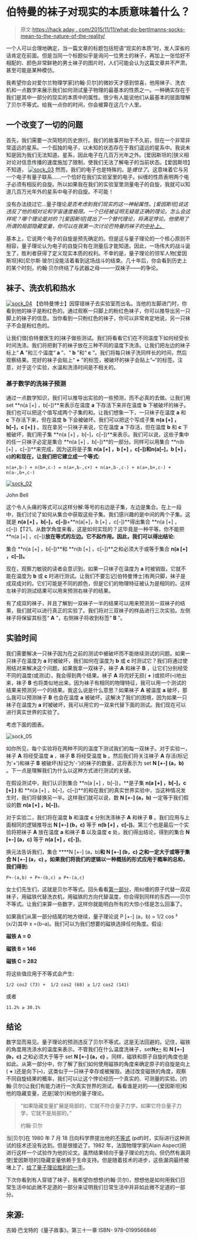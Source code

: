 # 伯特曼的袜子对现实的本质意味着什么？

> 原文:[https://hack aday . com/2015/11/11/what-do-bertlmanns-socks-mean-to-the-nature-of-the-reality/](https://hackaday.com/2015/11/11/what-do-bertlmanns-socks-mean-to-the-nature-of-reality/)

一个人可以合理地确定，当一篇文章的标题包括短语“现实的本质”时，发人深省的话肯定在前面。但是当同一个标题似乎是询问一位男士的袜子，再加上一张恰好不相配的、颜色非常鲜艳的男士袜子的图片时，人们可能会认为这篇文章并不严肃。甚至可能是某种模仿。

我希望你会对爱尔兰物理学家[约翰·贝尔]的微妙天才感到惊喜，他用袜子、洗衣机和一点数学来展示我们如何测试量子物理的最基本的性质之一。一种确实存在于我们是其中一部分的现实的本质中的属性。很少有人能说他们从最基本的层面理解了贝尔不等式。给我一点你的时间，你会被算在这几个人里。

## 一个改变了一切的问题

首先，我们需要一次简短的历史旅行。我们的故事开始于不久前，但在一个非常非常遥远的星系。一个孤独的电子，以未知的状态存在于我们遥远的星系中。我说未知是因为我们无法知道。星系，因此电子在几百万光年之外。[爱因斯坦的]狭义相对论对信息传播的速度施加了限制，使我们无法了解电子的当前状态。【爱因斯坦】不知道， [![sock_03](../Images/90be16942eefa97d8186ca4ae40e55a0.png)](https://www.youtube.com/watch?v=PWuCXcoXNts) 然而，我们的电子也是特殊的。是*缠住了*。这意味着它与另一个电子有量子联系……一个恰好在我们实验室里的电子。纠缠的性质表明两个电子必须有相反的自旋。所以如果我在我们的实验室里测量电子的自旋，我就可以知道几百万光年外的星系中电子的自旋。不可能！

没有办法绕过它…量子理论*是否考虑到我们现实的这一神秘属性。[爱因斯坦]说这违反了他的相对论和宇宙速度极限。一个已经被证明无疑是正确的理论。怎么会这样呢？哪个理论是对的？[爱因斯坦]提出了一个替代理论，将满足悖论。他使用了所谓的局部隐藏变量，你可以在我第一次讨论巴特曼的袜子的[中补上。](http://hackaday.com/2015/10/06/bertlmanns-socks-and-the-nature-of-reality/)*

基本上，它说两个电子的自旋是预先确定的。但是这与量子理论的一个核心原则不相容，量子理论认为电子的自旋只有在测量后才能知道。因此，一场伟大的战斗诞生了，胜利者获得了定义现实本质的权利。不幸的是，量子理论的领军人物[爱因斯坦]和[尼尔斯·玻尔]没能活着看到这场战斗的结束。几十年后，你会看到历史上的某个时刻，约翰·贝尔终结了与武器之母——一双袜子——的争论。

## 袜子、洗衣机和热水

[![sock_04](../Images/93ab72f30d03f144ebe52e737de8bca2.png)](http://fmoldove.blogspot.com/2015/06/the-socks-of-mr.html) 【伯特曼博士】因穿错袜子去实验室而出名。当他的左脚进门时，你看到他的袜子是粉红色的。通过观察一只脚上的粉红色袜子，你可以推导出另一只脚上的袜子的信息。当你看到一只粉红色的袜子，你可以非常肯定地说，另一只袜子不会是粉红色的。

让我们借[伯特曼医生的]袜子做些测试。我们将看看它们在不同温度下如何经受长时间洗涤。我们将把剩下的袜子放在三种不同的温度下洗涤。让我们把左边的袜子标上“ **A** ”和三个温度“ **a** ”、“ **b** ”和“ **c** ”。我们将每只袜子洗同样长的时间，然后观察结果。完好的袜子会贴上“ **+** ”的标签，被破坏的袜子会贴上“**–**”的标签。注意，对于这个实验，水温和洗涤时间是不相关的。

### 基于数学的洗袜子预测

通过一点数学知识，我们可以推导出实验的一些预测，而不必真的去做。让我们用 set **n(a [+] ，b[–])**来表示在温度 **a** 下存活下来并在温度 **b** 下被破坏的袜子。我们也可以把这个值写成两个子集的和。让我们想象一下，一只袜子在温度 **a** 和 **c** 下存活下来，但在温度 **b** 下会被破坏。我们可以把这个写成子集 **n(a [+] ，b[–]，c [+] )** 。现在拿另一只袜子来说，它在温度 **a** 下存活，但在温度 **b** 和 **c** 下被破坏，我们用子集 **n(a [+] ，b[–]，c[–])**来表示。我们可以说，这些子集中的任一只袜子必定是集合 **n(a [+] ，b[–])**的一部分。同样可以用集合 **n(b [+] ，c[–])**来完成，因为这将是子集 **n(a [+] ，b [+] ，c[–])**和**n(a[–]，b [+] ，c)的和现在，让我们把它建立成一个等式:**

```
n(a+,b-) + n(b+,c-) = n(a+,b-,c+) + n(a+,b-,c-) + n(a+,b+,c-) + n(a-,b+,c-)
```

[![sock_02](../Images/d406b0c1b016e3aecafff4fbcfd0e175.png)](http://www.nature.com/news/quantum-spookiness-passes-toughest-test-yet-1.18255)

John Bell

这个令人头痛的等式可以这样分解:等号的右边是子集，左边是集合。在上一段中，我们讨论了如何从集合中获取这些子集。我们感兴趣的是中间的两个子集。这就是 **n(a [+] ，b[–]，c[–])**+**n(a[+]，b [+] ，c[–])**得出集合 **n(a [+] ，c[–])【T21。从数学角度来看，这是如何实现的？这毕竟是一种平等。你不能把 **n(a [+] ，c[–])**放在等式的左边。它不起作用。因此，我们可以得出结论:**

集合 **n(a [+] ，b[–])**和 **n(b [+] ，c[–])**之和必须大于或等于集合 **n(a [+] ，c[–])。**

现在，观察力敏锐的读者会意识到，如果一只袜子在温度为 **a** 时被销毁，它就不能在温度为 **b** 或 **c** 时进行测试。让我们不要忘记[伯特曼博士]有两只脚，袜子是成双成对的。它们可能是不同的颜色，但是它们的物理特征被认为是相同的。这样左袜子的测试结果可以用来预测右袜子的结果。

有了成双的袜子，并且了解到一双袜子一半的结果可以用来预测另一双袜子的结果，我们就可以进行真正的实验了。我们将对三双袜子的样品进行三次实验。左侧袜子将保留其标签“ **A** ”，右侧袜子将收到标签“ **B** ”。

## 实验时间

我们需要解决一只袜子因为在之前的测试中被破坏而不能继续测试的问题。如果一只袜子在温度为 **a** 时被破坏，我们如何在温度为 **b** 或 **c** 时测试它？我们将通过使用结对来解决这个问题。如果我拿一双袜子，袜子 **A** 和袜子 **B** ，让它们分别经受不同的温度(或测试)，我会得到两个结果。袜子 **A** 将完好无损( **+** )或损坏(**–**)地出来，袜子 **B** 也将类似地出来。因为袜子有相同的物理特征，我可以用一个测试的结果来预测另一个的结果。我这么说是什么意思？如果袜子 **A** 被温度 **a** 破坏，那么我可以预测袜子 **B** 也会在温度 **a** 被破坏。这解决了我们的困境，因为如果一只袜子在温度为 **a** 时被破坏，我可以用它的一双来代替下面的测试。我们现在可以进行真实世界的实验了。

考虑下面的图表。

![sock_05](../Images/53e53d5dc55a61567ae7449489abe3fe.png)

如你所见，每个实验将在两种不同的温度下测试我们的每一双袜子。对于实验一，袜子 **A** 将经受温度 **a** ，袜子 **B** 将经受温度 **b** 。然后我们将关注袜子 **A** 存活(标记为'+')和袜子 **B** 被破坏(标记为'-')的袜子的数量，这将表示为 set **N [+-] (a，b)** 。下一点是理解我们为什么以这种方式进行测试的关键。

在假设测试中，我们认识到集合 **n(a [+] ，b[–])，**是子集 **n(a [+] ，b[–]，c [+] )** 和 **n(a [+] ，b[–]，c[–])**的和在我们的真实世界实验中，当这种情况发生时，我们将替换另一半。这样我们就可以说，数 **N [+-] (a，b)** 一定等于我们假设的数 **n(a [+] ，b[–])**。

对于实验二，我们将在温度 **b** 和温度 **c** 分别洗涤袜子 **A** 和袜子 **B** 。我们应用与上面相同的逻辑推导出 **N [+-] (b，c)** 等于 **n(b [+] ，c[–])**。第三个也是最后一个实验将把袜子 **A** 放在温度 **a** 和袜子 **B** 以及温度 **c** 处，我们得出结论，得到的集合 **N [+-] (a，c)** 等于 **n(a [+] ，c[-])**。

换元法告诉我们，集合 ****N [+-] (a，b)**和 **N [+-] (b，c)** 之和一定大于或等于集合 **N [+-] (a，c)** 。如果我们将我们的逻辑以一种概括的形式应用于概率的总和，我们得到:**

```
P+-(a,b) + P+-(b,c) ≥ P+-(a,c)
```

女士们先生们，这就是贝尔不等式。回头看看[第一部分](http://hackaday.com/2015/10/06/bertlmanns-socks-and-the-nature-of-reality/)，用纠缠的原子代替一双双袜子，用磁铁代替洗衣机，用磁铁的方向代替温度，你会得到同样的东西——贝尔不等式。让我们来算一些数字，这样你就能明白所有的大惊小怪是怎么回事了。

如果我们从第一部分结尾的地方继续，量子理论说 P [+-] (a，b) = 1/2 cos ² (x/2)其中 x =(b–a)。我们可以为我们想要的磁铁选择任何角度。假设:

**磁铁 A = 0**

**磁铁 B = 146**

**磁铁 C = 282**

将这些值应用于不等式会产生:

```
1/2 cos2 (73) +  1/2 cos2 (68) ≥ 1/2 cos2 (141)
```

或者

```
11.2% ≥ 30.1%
```

## 结论

数字显而易见。量子理论的预测违反了贝尔不等式。这是无法回避的。记住，磁铁的角度用洗涤水的温度来表示。不管我们在什么温度洗袜子，set**N[+-](a，b)** 和 **N [+-] (b，c)** 之和必须大于等于 set **N [+-] (a，c)** 。同样，磁铁和原子自旋的角度也是如此。从第一部分中，你了解了我们如何使用磁铁的角度来确定原子的自旋是向上( **+** )还是向下(**–**)，这类似于一只袜子幸存或被摧毁。通过改变磁铁的角度，观察不同自旋结果的概率，我们可以让这个悖论经历一个真实的、可测量的实验。[约翰·贝尔]让我们有能力进行一次真实世界的测试，看看谁是对的——[爱因斯坦]和他的隐藏变量，还是[玻尔]和他的量子理论。

> “如果隐藏变量扩展是局部的，它就不符合量子力学，如果它符合量子力学，它就不是局部的。”
> 
> 约翰·贝尔

当[贝尔]在 1980 年 7 月 18 日向科学界提出他的[不等式](https://cds.cern.ch/record/142461/files/198009299.pdf) (pdf)时，实际进行这种测试的技术还没有达到。但是很接近了。1982 年，法国物理学家[Alain Aspect]把进行这样一个试验作为他的论文。虽然结果倾向于量子理论的方向，但仍然有漏洞使[爱因斯坦的]隐藏变量依赖于生命支持。但是随着技术的进步，这些漏洞最终被堵上了，[给了量子理论胜利的一手](http://hackaday.com/2015/09/01/the-eulogy-of-local-hidden-variables/)。

下次你看到有人穿错了袜子，我希望你想想(约翰·贝尔)，想想他是如何用我们日常生活中如此微不足道的一部分来证明我们日常生活中并非如此微不足道的一部分。

## **来源:**

吉姆·巴戈特的《量子故事》。第三十一章 ISBN- 978-0199566846